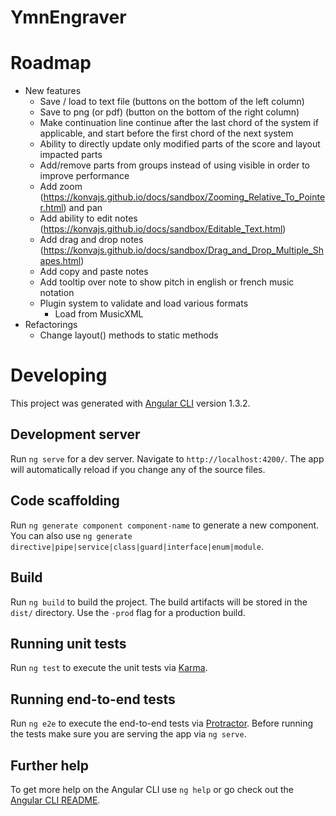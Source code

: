 # YmnEngraver

# Roadmap
* New features
    * Save / load to text file (buttons on the bottom of the left column)
    * Save to png (or pdf) (button on the bottom of the right column)
    * Make continuation line continue after the last chord of the system if applicable, and start before the first chord of the next system
    * Ability to directly update only modified parts of the score and layout impacted parts
    * Add/remove parts from groups instead of using visible in order to improve performance
    * Add zoom (https://konvajs.github.io/docs/sandbox/Zooming_Relative_To_Pointer.html) and pan
    * Add ability to edit notes (https://konvajs.github.io/docs/sandbox/Editable_Text.html)
    * Add drag and drop notes (https://konvajs.github.io/docs/sandbox/Drag_and_Drop_Multiple_Shapes.html)
    * Add copy and paste notes
    * Add tooltip over note to show pitch in english or french music notation
    * Plugin system to validate and load various formats
        * Load from MusicXML
* Refactorings
    * Change layout() methods to static methods

# Developing

This project was generated with [Angular CLI](https://github.com/angular/angular-cli) version 1.3.2.

## Development server

Run `ng serve` for a dev server. Navigate to `http://localhost:4200/`. The app will automatically reload if you change any of the source files.

## Code scaffolding

Run `ng generate component component-name` to generate a new component. You can also use `ng generate directive|pipe|service|class|guard|interface|enum|module`.

## Build

Run `ng build` to build the project. The build artifacts will be stored in the `dist/` directory. Use the `-prod` flag for a production build.

## Running unit tests

Run `ng test` to execute the unit tests via [Karma](https://karma-runner.github.io).

## Running end-to-end tests

Run `ng e2e` to execute the end-to-end tests via [Protractor](http://www.protractortest.org/).
Before running the tests make sure you are serving the app via `ng serve`.

## Further help

To get more help on the Angular CLI use `ng help` or go check out the [Angular CLI README](https://github.com/angular/angular-cli/blob/master/README.md).
